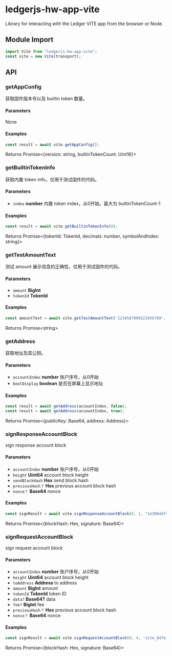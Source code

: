 # ledgerjs-hw-app-vite

Library for interacting with the Ledger VITE app from the browser or Node.

## Module Import

```javascript
import Vite from "ledgerjs-hw-app-vite";
const vite = new Vite(transport);
```
## API

### getAppConfig
获取固件版本号以及 builtin token 数量。

#### Parameters
None

#### Examples

```javascript
const result = await vite.getAppConfig();
```
Returns Promise<{version: string, builtinTokenCount: Uint16}>

### getBuiltinTokenInfo
获取内置 token info，仅用于测试固件的代码。

#### Parameters

-   `index` **number** 内置 token index，从0开始，最大为 builtinTokenCount-1

#### Examples

```javascript
const result = await vite.getBuiltinTokenInfo(0);
```
Returns Promise<{tokenId: TokenId, decimals: number, symbolAndIndex: string}>

### getTestAmountText
测试 amount 展示信息的正确性，仅用于测试固件的代码。

#### Parameters

-   `amount` **BigInt** 
-   `tokenId` **TokenId** 

#### Examples

```javascript
const amountText = await vite.getTestAmountText('1234567890123456789', 'tti_5649544520544f4b454e6e40');
```
Returns Promise&lt;string>

### getAddress
获取地址及其公钥。

#### Parameters

-   `accountIndex` **number** 账户序号，从0开始
-   `boolDisplay` **boolean** 是否在屏幕上显示地址

#### Examples

```javascript
const result = await getAddress(accountIndex, false);
const result = await getAddress(accountIndex, true);
```
Returns Promise<{publicKey: Base64, address: Address}>

### signResponseAccountBlock
sign response account block

#### Parameters

-   `accountIndex` **number** 账户序号，从0开始
-   `height` **Uint64** account block height
-   `sendBlockHash` **Hex** send block hash
-   `previousHash？` **Hex** previous account block hash
-   `nonce？` **Base64** nonce

#### Examples

```javascript
const signResult = await vite.signResponseAccountBlock(0, 1, "1e3004d74382a8635b836eb8a3e34ede7c00a7a1bff0c150974c1235287ad07a", null, "4KVvCafscbA=");
```
Returns Promise<{blockHash: Hex, signature: Base64}>

### signRequestAccountBlock
sign request account block

#### Parameters

-   `accountIndex` **number** 账户序号，从0开始
-   `height` **Uint64** account block height
-   `toAddress` **Address** to address
-   `amount` **BigInt** amount
-   `tokenId` **TokenId** token ID
-   `data?` **Base64?** data
-   `fee?` **BigInt** fee
-   `previousHash？` **Hex** previous account block hash
-   `nonce？` **Base64** nonce

#### Examples

```javascript
const signResult = await vite.signRequestAccountBlock(0, 4, 'vite_847e1672c9a775ca0f3c3a2d3bf389ca466e5501cbecdb7107', '1000000000000000000', 'tti_5649544520544f4b454e6e40', null, null, '1e3004d74382a8635b836eb8a3e34ede7c00a7a1bff0c150974c1235287ad07a', null);
```
Returns Promise<{blockHash: Hex, signature: Base64}>